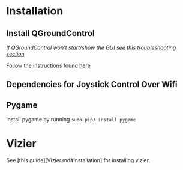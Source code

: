 # Installation

## Install QGroundControl
*If QGroundControl won't start/show the GUI see [this troubleshooting section](../Troubleshooting.md#software-wont-display-guistart)* 

Follow the instructions found [here](https://docs.qgroundcontrol.com/en/getting_started/download_and_install.html)

## Dependencies for Joystick Control Over Wifi

## Pygame
install pygame by running `sudo pip3 install pygame`

# Vizier
See [this guide][Vizier.md#installation] for installing vizier.